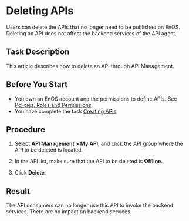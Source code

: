# Deleting APIs

Users can delete the APIs that no longer need to be published on EnOS. Deleting an API does not affect the backend services of the API agent.

## Task Description

This article describes how to delete an API through API Management.

## Before You Start

- You own an EnOS account and the permissions to define APIs. See [Policies, Roles and Permissions](/docs/enos/en/latest/iam/concept/access_policy).
- You have complete the task [Creating APIs](creating_api).

## Procedure

1. Select **API Management > My API**, and click the API group where the API to be deleted is located.

2. In the API list, make sure that the API to be deleted is **Offline**.

3. Click **Delete**.

## Result

The API consumers can no longer use this API to invoke the backend services. There are no impact on backend services.
